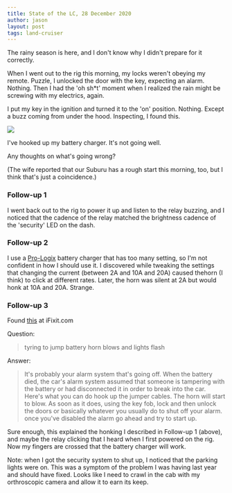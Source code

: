 ```yaml
---
title: State of the LC, 28 December 2020
author: jason
layout: post
tags: land-cruiser
---
```

The rainy season is here, and I don't know why I didn't prepare for it correctly.

When I went out to the rig this morning, my locks weren't obeying my remote.  Puzzle, I unlocked the door with the key, expecting an alarm.  Nothing.  Then I had the 'oh sh*t' moment when I realized the rain might be screwing with my electrics, again.

I put my key in the ignition and turned it to the 'on' position.  Nothing.  Except a buzz coming from under the hood.  Inspecting, I found this.

[![](http://img.youtube.com/vi/G_QPG6clT_o/0.jpg)](http://www.youtube.com/watch?v=G_QPG6clT_o "LC100 relay")

I've hooked up my battery charger.  It's not going well.

Any thoughts on what's going wrong?

(The wife reported that our Suburu has a rough start this morning, too, but I think that's just a coincidence.)

### Follow-up 1 ###

I went back out to the rig to power it up and listen to the relay buzzing, and I noticed that the cadence of the relay matched the brightness cadence of the 'security' LED on the dash.

### Follow-up 2 ###

I use a [Pro-Logix](https://cloreautomotive.com/product/pl2320/) battery charger that has too many setting, so I'm not confident in how I should use it.  I discovered while tweaking the settings that changing the current (between 2A and 10A and 20A) caused thehorn (I think) to click at different rates.  Later, the horn was silent at 2A but would honk at 10A and 20A.  Strange.

### Follow-up 3 ###

Found [this](https://www.ifixit.com/Answers/View/243700/trying+to+jump+battery+lights+flash+and+horn+blows) at iFixit.com

Question:
>tyring to jump battery horn blows and lights flash

Answer:
> It's probably your alarm system that's going off. When the battery died, the car's alarm system assumed that someone is tampering with the battery or had disconnected it in order to break into the car. Here's what you can do hook up the jumper cables. The horn will start to blow. As soon as it does, using the key fob, lock and then unlock the doors or basically whatever you usually do to shut off your alarm. once you've disabled the alarm go ahead and try to start up.

Sure enough, this explained the honking I described in Follow-up 1 (above), and maybe the relay clicking that I heard when I first powered on the rig.  Now my fingers are crossed that the battery charger will work.

Note: when I got the security system to shut up, I noticed that the parking lights were on.  This was a symptom of the problem I was having last year and should have fixed.  Looks like I need to crawl in the cab with my orthroscopic camera and allow it to earn its keep.

